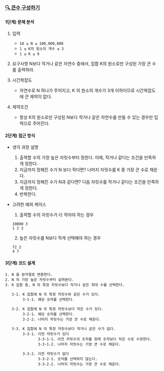 
### [🔍 큰수 구성하기](https://www.acmicpc.net/problem/18511)


#### 1단계) 문제 분석

1. 입력
   - `10 ≤ N ≤ 100,000,000`
   - `1 ≤ K의 원소의 개수 ≤ 3`
   - `1 ≤ K ≤ 9`


2. 요구사항
   N보다 작거나 같은 자연수 중에서, 집합 K의 원소로만 구성된 가장 큰 수를 출력하라.


3. 시간복잡도
   - 자연수로 N 하나가 주어지고, K 의 원소의 개수가 3개 이하이므로 시간복잡도에 큰 제약이 없다.


4. 제약조건
   -  항상 K의 원소로만 구성된 N보다 작거나 같은 자연수를 만들 수 있는 경우만 입력으로 주어진다.

#### 2단계) 접근 방식

   - 생각 과정 설명
     1. 출력할 수의 가장 높은 자릿수부터 정한다. 이때, 작거나 같다는 조건을 만족하게 정한다.
     2. 지금까지 정해진 수가 N 보다 작다면? 나머지 자릿수를 K 중 가장 큰 수로 채운다.
     3. 지금까지 정해진 수가 N과 같다면? 다음 자릿수를 작거나 같다는 조건을 만족하게 정한다.
     4. 반복한다.
      
   - 고려한 예외 케이스
     1. 출력할 수의 자릿수가 더 작아야 하는 경우
     
     ```
     10000 3
     1 2 3
     ```

     2. 높은 자릿수를 N보다 작게 선택해야 하는 경우
     
     ```
     72 2
     4 7
     ```

#### 3단계) 코드 설계


    1. N 을 문자열로 변환한다.
    2. N 의 가장 높은 자릿수부터 살펴본다.
    3. K 집합 중, N 의 특정 자릿수보다 작거나 같은 최대 수를 선택한다.

       3-1. K 집합에 N 의 특정 자릿수와 같은 수가 있다.
            3-1-1. 해당 숫자를 선택한다.

       3-2. K 집합에 N 의 특정 자릿수보다 작은 수가 있다.
            3-2-1. 해당 숫자를 선택한다.
            3-2-2. 나머지 자릿수는 가장 큰 수로 채운다.

       3-3. K 집합에 N 의 특정 자릿수보다 작거나 같은 수가 없다.
            3-3-1. 이전 자릿수가 있다
                   3-3-1-1. 이전 자릿수의 숫자를 원래 숫자보다 작은 수로 수정한다.
                   3-3-1-2. 나머지 자릿수는 가장 큰 수로 채운다.

            3-3-2. 이전 자릿수가 없다
                   3-3-2-1. 숫자를 선택하지 않는다.
                   3-3-2-2. 나머지 자릿수는 가장 큰 수로 채운다.
